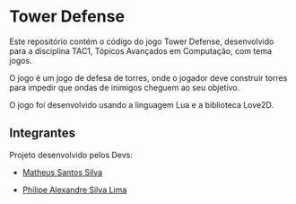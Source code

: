 # Tower Defense

Este repositório contém o código do jogo Tower Defense, desenvolvido para a disciplina TAC1, Tópicos Avançados em Computação, com tema jogos.

O jogo é um jogo de defesa de torres, onde o jogador deve construir torres para impedir que ondas de inimigos cheguem ao seu objetivo.

O jogo foi desenvolvido usando a linguagem Lua e a biblioteca Love2D.

## Integrantes

Projeto desenvolvido pelos Devs:

* [Matheus Santos Silva](https://github.com/matheusssilva991)

* [Philipe Alexandre Silva Lima](https://github.com/phillxandre)
